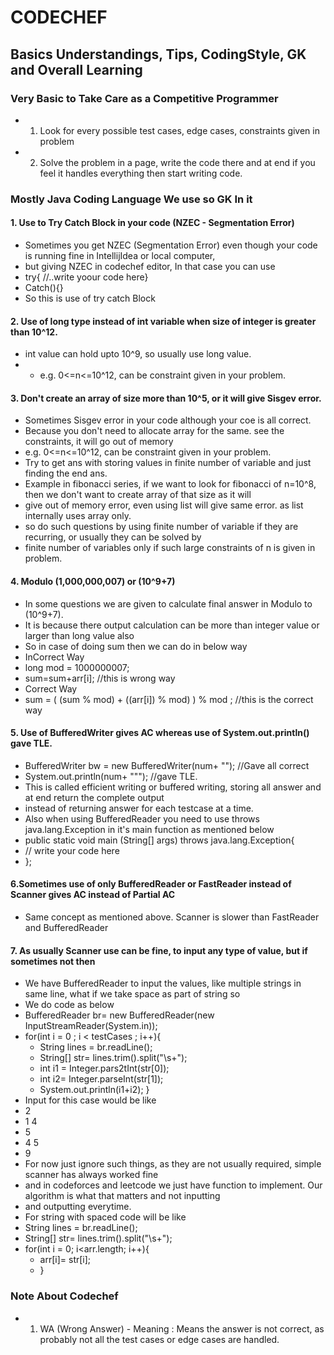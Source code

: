 # CODECHEF

## Basics Understandings, Tips, CodingStyle, GK and Overall Learning

### Very Basic to Take Care as a Competitive Programmer
* 1. Look for every possible test cases, edge cases, constraints given in problem
* 2. Solve the problem in a page, write the code there and at end if you feel it handles everything then start writing code.

### Mostly Java Coding Language We use so GK In it
#### 1. Use to Try Catch Block in your code (NZEC - Segmentation Error)
* Sometimes you get NZEC (Segmentation Error) even though your code is running fine in IntellijIdea or local computer,
* but giving NZEC in codechef editor, In that case you can use 
* try{ //..write yoour code here}
* Catch(){}
* So this is use of try catch Block

#### 2. Use of long type instead of int variable when size of integer is greater than 10^12.
* int value can hold upto 10^9, so usually use long value.
* * e.g. 0<=n<=10^12, can be constraint given in your problem.


#### 3. Don't create an array of size more than 10^5, or it will give Sisgev error.
* Sometimes Sisgev error in your code although your coe is all correct.
* Because you don't need to allocate array for the same. see the constraints, it will go out of memory
* e.g. 0<=n<=10^12, can be constraint given in your problem.
* Try to get ans with storing values in finite number of variable and just finding the end ans. 
* Example in fibonacci series, if we want to look for fibonacci of n=10^8, then we don't want to create array of that size as it will
* give out of memory error, even using list will give same error. as list internally uses array only.
* so do such questions by using finite number of variable if they are recurring, or usually they can be solved by 
* finite number of variables only if such large constraints of n is given in problem.


#### 4. Modulo (1,000,000,007) or (10^9+7)
* In some questions we are given to calculate final answer in Modulo to (10^9+7).
* It is because there output calculation can be more than integer value or larger than long value also
* So in case of doing sum then we can do in below way
* InCorrect Way
* long mod = 1000000007;
* sum=sum+arr[i];  //this is wrong way
* Correct Way
* sum = ( (sum % mod) + ((arr[i]) % mod) ) % mod ; //this is the correct way

#### 5. Use of BufferedWriter gives AC whereas use of System.out.println() gave TLE.
* BufferedWriter bw = new BufferedWriter(num+ ""); //Gave all correct
* System.out.println(num+ """); //gave TLE. 
* This is called efficient writing or buffered writing, storing all answer and at end return the complete output
* instead of returning answer for each testcase at a time.
* Also when using BufferedReader you need to use throws java.lang.Exception in it's main function as mentioned below
* public static void main (String[] args) throws java.lang.Exception{
* // write your code here
* };

#### 6.Sometimes use of only BufferedReader or FastReader instead of Scanner gives AC instead of Partial AC
* Same concept as mentioned above. Scanner is slower than FastReader and BufferedReader

#### 7. As usually Scanner use can be fine, to input any type of value, but if sometimes not then
* We have BufferedReader to input the values, like multiple strings in same line, what if we take space as part of string so
* We do code as below 
* BufferedReader br= new BufferedReader(new InputStreamReader(System.in));
* for(int i = 0 ; i < testCases ; i++){
  * String lines = br.readLine();
  * String[] str= lines.trim().split("\\s+");
  * int i1 = Integer.pars2tInt(str[0]);
  * int i2= Integer.parseInt(str[1]);
  * System.out.println(i1+i2); }
* Input for this case would be like
* 2
* 1 4
* 5
* 4 5
* 9
* For now just ignore such things, as they are not usually required, simple scanner has always worked fine
* and in codeforces and leetcode we just have function to implement. Our algorithm is what that matters and not inputting 
* and outputting everytime.
* For string with spaced code will be like
* String lines = br.readLine();
* String[] str= lines.trim().split("\\s+");
* for(int i = 0; i<arr.length; i++){
  * arr[i]= str[i];
  * }


### Note About Codechef
* 1. WA (Wrong Answer) - Meaning : Means the answer is not correct, as probably not all the test cases or edge cases are handled.